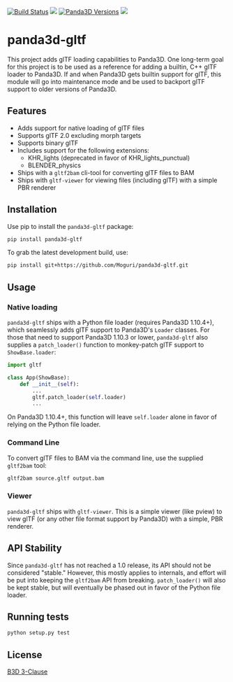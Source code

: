 [![Build Status](https://travis-ci.org/Moguri/panda3d-gltf.svg?branch=master)](https://travis-ci.org/Moguri/panda3d-gltf)
[![](https://img.shields.io/pypi/pyversions/panda3d_gltf.svg)](https://pypi.org/project/panda3d_gltf/)
[![Panda3D Versions](https://img.shields.io/badge/panda3d-1.10-blue.svg)](https://www.panda3d.org/)
[![](https://img.shields.io/github/license/Moguri/panda3d-gltf.svg)](https://choosealicense.com/licenses/bsd-3-clause/)

# panda3d-gltf
This project adds glTF loading capabilities to Panda3D.
One long-term goal for this project is to be used as a reference for adding a builtin, C++ glTF loader to Panda3D.
If and when Panda3D gets builtin support for glTF, this module will go into maintenance mode and be used to backport glTF support to older versions of Panda3D.

## Features
* Adds support for native loading of glTF files
* Supports glTF 2.0 excluding morph targets
* Supports binary glTF
* Includes support for the following extensions:
  * KHR_lights (deprecated in favor of KHR_lights_punctual)
  * BLENDER_physics
* Ships with a `gltf2bam` cli-tool for converting glTF files to BAM
* Ships with `gltf-viewer` for viewing files (including glTF) with a simple PBR renderer

## Installation

Use pip to install the `panda3d-gltf` package:

```bash
pip install panda3d-gltf
```

To grab the latest development build, use:

```bash
pip install git+https://github.com/Moguri/panda3d-gltf.git

```

## Usage

### Native loading

`panda3d-gltf` ships with a Python file loader (requires Panda3D 1.10.4+), which seamlessly adds glTF support to Panda3D's `Loader` classes.
For those that need to support Panda3D 1.10.3 or lower, `panda3d-gltf` also supplies a `patch_loader()` function  to monkey-patch glTF support to `ShowBase.loader`:

```python
import gltf

class App(ShowBase):
    def __init__(self):
        ...
        gltf.patch_loader(self.loader)
        ...
```

On Panda3D 1.10.4+, this function will leave `self.loader` alone in favor of relying on the Python file loader.

### Command Line

To convert glTF files to BAM via the command line, use the supplied `gltf2bam` tool:

```bash
gltf2bam source.gltf output.bam
```

### Viewer

`panda3d-gltf` ships with `gltf-viewer`.
This is a simple viewer (like pview) to view glTF (or any other file format support by Panda3D) with a simple, PBR renderer.

## API Stability

Since `panda3d-gltf` has not reached a 1.0 release, its API should not be considered "stable."
However, this mostly applies to internals, and effort will be put into keeping the `gltf2bam` API from breaking.
`patch_loader()` will also be kept stable, but will eventually be phased out in favor of the Python file loader.

## Running tests
```bash
python setup.py test
```

## License
[B3D 3-Clause](https://choosealicense.com/licenses/bsd-3-clause/)
